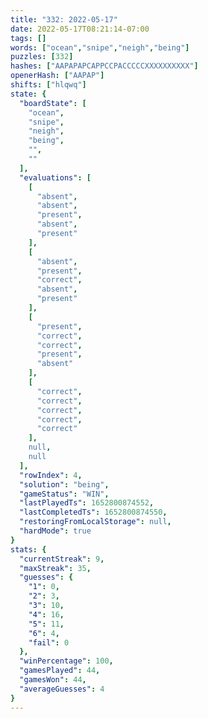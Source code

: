 ```yaml
---
title: "332: 2022-05-17"
date: 2022-05-17T08:21:14-07:00
tags: []
words: ["ocean","snipe","neigh","being"]
puzzles: [332]
hashes: ["AAPAPAPCAPPCCPACCCCCXXXXXXXXXX"]
openerHash: ["AAPAP"]
shifts: ["hlqwq"]
state: {
  "boardState": [
    "ocean",
    "snipe",
    "neigh",
    "being",
    "",
    ""
  ],
  "evaluations": [
    [
      "absent",
      "absent",
      "present",
      "absent",
      "present"
    ],
    [
      "absent",
      "present",
      "correct",
      "absent",
      "present"
    ],
    [
      "present",
      "correct",
      "correct",
      "present",
      "absent"
    ],
    [
      "correct",
      "correct",
      "correct",
      "correct",
      "correct"
    ],
    null,
    null
  ],
  "rowIndex": 4,
  "solution": "being",
  "gameStatus": "WIN",
  "lastPlayedTs": 1652800874552,
  "lastCompletedTs": 1652800874550,
  "restoringFromLocalStorage": null,
  "hardMode": true
}
stats: {
  "currentStreak": 9,
  "maxStreak": 35,
  "guesses": {
    "1": 0,
    "2": 3,
    "3": 10,
    "4": 16,
    "5": 11,
    "6": 4,
    "fail": 0
  },
  "winPercentage": 100,
  "gamesPlayed": 44,
  "gamesWon": 44,
  "averageGuesses": 4
}
---
```


<!-- more -->
